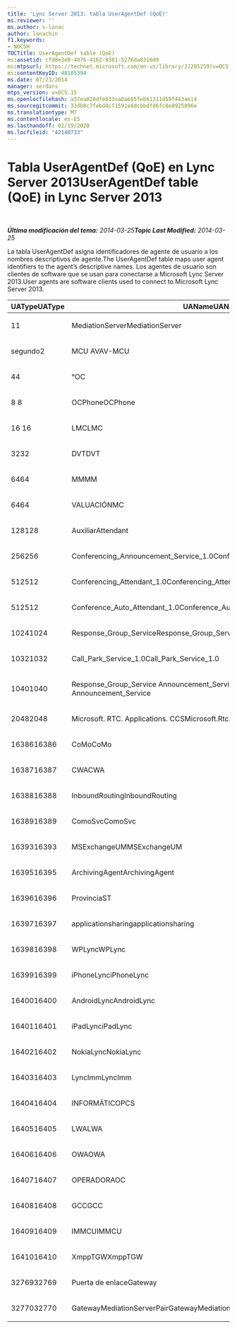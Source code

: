 ```yaml
---
title: 'Lync Server 2013: tabla UserAgentDef (QoE)'
ms.reviewer: ''
ms.author: v-lanac
author: lanachin
f1.keywords:
- NOCSH
TOCTitle: UserAgentDef table (QoE)
ms:assetid: cfd8e3e0-4076-4162-9381-5276da8316d9
ms:mtpsurl: https://technet.microsoft.com/en-us/library/JJ205259(v=OCS.15)
ms:contentKeyID: 48185394
ms.date: 07/23/2014
manager: serdars
mtps_version: v=OCS.15
ms.openlocfilehash: a37ea828dfe633ca8a685feb61311d59f443ae14
ms.sourcegitcommit: 33db8c7febd4cf1591e8dcbbdfd6fc8e8925896e
ms.translationtype: MT
ms.contentlocale: es-ES
ms.lasthandoff: 02/19/2020
ms.locfileid: "42140733"
---
```

<div data-xmlns="http://www.w3.org/1999/xhtml">

<div class="topic" data-xmlns="http://www.w3.org/1999/xhtml" data-msxsl="urn:schemas-microsoft-com:xslt" data-cs="http://msdn.microsoft.com/">

<div data-asp="https://msdn2.microsoft.com/asp">

# <a name="useragentdef-table-qoe-in-lync-server-2013"></a><span data-ttu-id="a2787-102">Tabla UserAgentDef (QoE) en Lync Server 2013</span><span class="sxs-lookup"><span data-stu-id="a2787-102">UserAgentDef table (QoE) in Lync Server 2013</span></span>

</div>

<div id="mainSection">

<div id="mainBody">

<span> </span>

<span data-ttu-id="a2787-103">_**Última modificación del tema:** 2014-03-25_</span><span class="sxs-lookup"><span data-stu-id="a2787-103">_**Topic Last Modified:** 2014-03-25_</span></span>

<span data-ttu-id="a2787-104">La tabla UserAgentDef asigna identificadores de agente de usuario a los nombres descriptivos de agente.</span><span class="sxs-lookup"><span data-stu-id="a2787-104">The UserAgentDef table maps user agent identifiers to the agent’s descriptive names.</span></span> <span data-ttu-id="a2787-105">Los agentes de usuario son clientes de software que se usan para conectarse a Microsoft Lync Server 2013.</span><span class="sxs-lookup"><span data-stu-id="a2787-105">User agents are software clients used to connect to Microsoft Lync Server 2013.</span></span>


<table>
<colgroup>
<col style="width: 33%" />
<col style="width: 33%" />
<col style="width: 33%" />
</colgroup>
<thead>
<tr class="header">
<th><span data-ttu-id="a2787-106">UAType</span><span class="sxs-lookup"><span data-stu-id="a2787-106">UAType</span></span></th>
<th><span data-ttu-id="a2787-107">UAName</span><span class="sxs-lookup"><span data-stu-id="a2787-107">UAName</span></span></th>
<th><span data-ttu-id="a2787-108">UACategory</span><span class="sxs-lookup"><span data-stu-id="a2787-108">UACategory</span></span></th>
</tr>
</thead>
<tbody>
<tr class="odd">
<td><p><span data-ttu-id="a2787-109">1</span><span class="sxs-lookup"><span data-stu-id="a2787-109">1</span></span></p></td>
<td><p><span data-ttu-id="a2787-110">MediationServer</span><span class="sxs-lookup"><span data-stu-id="a2787-110">MediationServer</span></span></p></td>
<td><p><span data-ttu-id="a2787-111">MediationServer</span><span class="sxs-lookup"><span data-stu-id="a2787-111">MediationServer</span></span></p></td>
</tr>
<tr class="even">
<td><p><span data-ttu-id="a2787-112">segundo</span><span class="sxs-lookup"><span data-stu-id="a2787-112">2</span></span></p></td>
<td><p><span data-ttu-id="a2787-113">MCU AV</span><span class="sxs-lookup"><span data-stu-id="a2787-113">AV-MCU</span></span></p></td>
<td><p><span data-ttu-id="a2787-114">MCU AV</span><span class="sxs-lookup"><span data-stu-id="a2787-114">AV-MCU</span></span></p></td>
</tr>
<tr class="odd">
<td><p><span data-ttu-id="a2787-115">4</span><span class="sxs-lookup"><span data-stu-id="a2787-115">4</span></span></p></td>
<td><p><span data-ttu-id="a2787-116">°</span><span class="sxs-lookup"><span data-stu-id="a2787-116">OC</span></span></p></td>
<td><p><span data-ttu-id="a2787-117">°</span><span class="sxs-lookup"><span data-stu-id="a2787-117">OC</span></span></p></td>
</tr>
<tr class="even">
<td><p><span data-ttu-id="a2787-118">8 </span><span class="sxs-lookup"><span data-stu-id="a2787-118">8</span></span></p></td>
<td><p><span data-ttu-id="a2787-119">OCPhone</span><span class="sxs-lookup"><span data-stu-id="a2787-119">OCPhone</span></span></p></td>
<td><p><span data-ttu-id="a2787-120">OCPhone</span><span class="sxs-lookup"><span data-stu-id="a2787-120">OCPhone</span></span></p></td>
</tr>
<tr class="odd">
<td><p><span data-ttu-id="a2787-121">16 </span><span class="sxs-lookup"><span data-stu-id="a2787-121">16</span></span></p></td>
<td><p><span data-ttu-id="a2787-122">LMC</span><span class="sxs-lookup"><span data-stu-id="a2787-122">LMC</span></span></p></td>
<td><p><span data-ttu-id="a2787-123">LMC</span><span class="sxs-lookup"><span data-stu-id="a2787-123">LMC</span></span></p></td>
</tr>
<tr class="even">
<td><p><span data-ttu-id="a2787-124">32</span><span class="sxs-lookup"><span data-stu-id="a2787-124">32</span></span></p></td>
<td><p><span data-ttu-id="a2787-125">DVT</span><span class="sxs-lookup"><span data-stu-id="a2787-125">DVT</span></span></p></td>
<td><p><span data-ttu-id="a2787-126">DVT</span><span class="sxs-lookup"><span data-stu-id="a2787-126">DVT</span></span></p></td>
</tr>
<tr class="odd">
<td><p><span data-ttu-id="a2787-127">64</span><span class="sxs-lookup"><span data-stu-id="a2787-127">64</span></span></p></td>
<td><p><span data-ttu-id="a2787-128">MM</span><span class="sxs-lookup"><span data-stu-id="a2787-128">MM</span></span></p></td>
<td><p><span data-ttu-id="a2787-129">MM</span><span class="sxs-lookup"><span data-stu-id="a2787-129">MM</span></span></p></td>
</tr>
<tr class="even">
<td><p><span data-ttu-id="a2787-130">64</span><span class="sxs-lookup"><span data-stu-id="a2787-130">64</span></span></p></td>
<td><p><span data-ttu-id="a2787-131">VALUACIÓN</span><span class="sxs-lookup"><span data-stu-id="a2787-131">MC</span></span></p></td>
<td><p><span data-ttu-id="a2787-132">MM</span><span class="sxs-lookup"><span data-stu-id="a2787-132">MM</span></span></p></td>
</tr>
<tr class="odd">
<td><p><span data-ttu-id="a2787-133">128</span><span class="sxs-lookup"><span data-stu-id="a2787-133">128</span></span></p></td>
<td><p><span data-ttu-id="a2787-134">Auxiliar</span><span class="sxs-lookup"><span data-stu-id="a2787-134">Attendant</span></span></p></td>
<td><p><span data-ttu-id="a2787-135">Auxiliar</span><span class="sxs-lookup"><span data-stu-id="a2787-135">Attendant</span></span></p></td>
</tr>
<tr class="even">
<td><p><span data-ttu-id="a2787-136">256</span><span class="sxs-lookup"><span data-stu-id="a2787-136">256</span></span></p></td>
<td><p><span data-ttu-id="a2787-137">Conferencing_Announcement_Service_1.0</span><span class="sxs-lookup"><span data-stu-id="a2787-137">Conferencing_Announcement_Service_1.0</span></span></p></td>
<td><p><span data-ttu-id="a2787-138">CERTIFICACIÓN</span><span class="sxs-lookup"><span data-stu-id="a2787-138">CAS</span></span></p></td>
</tr>
<tr class="odd">
<td><p><span data-ttu-id="a2787-139">512</span><span class="sxs-lookup"><span data-stu-id="a2787-139">512</span></span></p></td>
<td><p><span data-ttu-id="a2787-140">Conferencing_Attendant_1.0</span><span class="sxs-lookup"><span data-stu-id="a2787-140">Conferencing_Attendant_1.0</span></span></p></td>
<td><p><span data-ttu-id="a2787-141">CAA</span><span class="sxs-lookup"><span data-stu-id="a2787-141">CAA</span></span></p></td>
</tr>
<tr class="even">
<td><p><span data-ttu-id="a2787-142">512</span><span class="sxs-lookup"><span data-stu-id="a2787-142">512</span></span></p></td>
<td><p><span data-ttu-id="a2787-143">Conference_Auto_Attendant_1.0</span><span class="sxs-lookup"><span data-stu-id="a2787-143">Conference_Auto_Attendant_1.0</span></span></p></td>
<td><p><span data-ttu-id="a2787-144">CAA</span><span class="sxs-lookup"><span data-stu-id="a2787-144">CAA</span></span></p></td>
</tr>
<tr class="odd">
<td><p><span data-ttu-id="a2787-145">1024</span><span class="sxs-lookup"><span data-stu-id="a2787-145">1024</span></span></p></td>
<td><p><span data-ttu-id="a2787-146">Response_Group_Service</span><span class="sxs-lookup"><span data-stu-id="a2787-146">Response_Group_Service</span></span></p></td>
<td><p><span data-ttu-id="a2787-147">RGS</span><span class="sxs-lookup"><span data-stu-id="a2787-147">RGS</span></span></p></td>
</tr>
<tr class="even">
<td><p><span data-ttu-id="a2787-148">1032</span><span class="sxs-lookup"><span data-stu-id="a2787-148">1032</span></span></p></td>
<td><p><span data-ttu-id="a2787-149">Call_Park_Service_1.0</span><span class="sxs-lookup"><span data-stu-id="a2787-149">Call_Park_Service_1.0</span></span></p></td>
<td><p><span data-ttu-id="a2787-150">PRÁCTICA</span><span class="sxs-lookup"><span data-stu-id="a2787-150">CPS</span></span></p></td>
</tr>
<tr class="odd">
<td><p><span data-ttu-id="a2787-151">1040</span><span class="sxs-lookup"><span data-stu-id="a2787-151">1040</span></span></p></td>
<td><p><span data-ttu-id="a2787-152">Response_Group_Service Announcement_Service</span><span class="sxs-lookup"><span data-stu-id="a2787-152">Response_Group_Service Announcement_Service</span></span></p></td>
<td><p><span data-ttu-id="a2787-153">AS</span><span class="sxs-lookup"><span data-stu-id="a2787-153">AS</span></span></p></td>
</tr>
<tr class="even">
<td><p><span data-ttu-id="a2787-154">2048</span><span class="sxs-lookup"><span data-stu-id="a2787-154">2048</span></span></p></td>
<td><p><span data-ttu-id="a2787-155">Microsoft. RTC. Applications. CCS</span><span class="sxs-lookup"><span data-stu-id="a2787-155">Microsoft.Rtc.Applications.Ccs</span></span></p></td>
<td><p><span data-ttu-id="a2787-156">CCS</span><span class="sxs-lookup"><span data-stu-id="a2787-156">CCS</span></span></p></td>
</tr>
<tr class="odd">
<td><p><span data-ttu-id="a2787-157">16386</span><span class="sxs-lookup"><span data-stu-id="a2787-157">16386</span></span></p></td>
<td><p><span data-ttu-id="a2787-158">CoMo</span><span class="sxs-lookup"><span data-stu-id="a2787-158">CoMo</span></span></p></td>
<td><p><span data-ttu-id="a2787-159">CoMo</span><span class="sxs-lookup"><span data-stu-id="a2787-159">CoMo</span></span></p></td>
</tr>
<tr class="even">
<td><p><span data-ttu-id="a2787-160">16387</span><span class="sxs-lookup"><span data-stu-id="a2787-160">16387</span></span></p></td>
<td><p><span data-ttu-id="a2787-161">CWA</span><span class="sxs-lookup"><span data-stu-id="a2787-161">CWA</span></span></p></td>
<td><p><span data-ttu-id="a2787-162">CWA</span><span class="sxs-lookup"><span data-stu-id="a2787-162">CWA</span></span></p></td>
</tr>
<tr class="odd">
<td><p><span data-ttu-id="a2787-163">16388</span><span class="sxs-lookup"><span data-stu-id="a2787-163">16388</span></span></p></td>
<td><p><span data-ttu-id="a2787-164">InboundRouting</span><span class="sxs-lookup"><span data-stu-id="a2787-164">InboundRouting</span></span></p></td>
<td><p><span data-ttu-id="a2787-165">InboundRouting</span><span class="sxs-lookup"><span data-stu-id="a2787-165">InboundRouting</span></span></p></td>
</tr>
<tr class="even">
<td><p><span data-ttu-id="a2787-166">16389</span><span class="sxs-lookup"><span data-stu-id="a2787-166">16389</span></span></p></td>
<td><p><span data-ttu-id="a2787-167">ComoSvc</span><span class="sxs-lookup"><span data-stu-id="a2787-167">ComoSvc</span></span></p></td>
<td><p><span data-ttu-id="a2787-168">ComoSvc</span><span class="sxs-lookup"><span data-stu-id="a2787-168">ComoSvc</span></span></p></td>
</tr>
<tr class="odd">
<td><p><span data-ttu-id="a2787-169">16393</span><span class="sxs-lookup"><span data-stu-id="a2787-169">16393</span></span></p></td>
<td><p><span data-ttu-id="a2787-170">MSExchangeUM</span><span class="sxs-lookup"><span data-stu-id="a2787-170">MSExchangeUM</span></span></p></td>
<td><p><span data-ttu-id="a2787-171">ExUM</span><span class="sxs-lookup"><span data-stu-id="a2787-171">ExUM</span></span></p></td>
</tr>
<tr class="even">
<td><p><span data-ttu-id="a2787-172">16395</span><span class="sxs-lookup"><span data-stu-id="a2787-172">16395</span></span></p></td>
<td><p><span data-ttu-id="a2787-173">ArchivingAgent</span><span class="sxs-lookup"><span data-stu-id="a2787-173">ArchivingAgent</span></span></p></td>
<td><p><span data-ttu-id="a2787-174">ARCHAGENT</span><span class="sxs-lookup"><span data-stu-id="a2787-174">ARCHAGENT</span></span></p></td>
</tr>
<tr class="odd">
<td><p><span data-ttu-id="a2787-175">16396</span><span class="sxs-lookup"><span data-stu-id="a2787-175">16396</span></span></p></td>
<td><p><span data-ttu-id="a2787-176">Provincia</span><span class="sxs-lookup"><span data-stu-id="a2787-176">ST</span></span></p></td>
<td><p><span data-ttu-id="a2787-177">Provincia</span><span class="sxs-lookup"><span data-stu-id="a2787-177">ST</span></span></p></td>
</tr>
<tr class="even">
<td><p><span data-ttu-id="a2787-178">16397</span><span class="sxs-lookup"><span data-stu-id="a2787-178">16397</span></span></p></td>
<td><p><span data-ttu-id="a2787-179">applicationsharing</span><span class="sxs-lookup"><span data-stu-id="a2787-179">applicationsharing</span></span></p></td>
<td><p><span data-ttu-id="a2787-180">ASMCU</span><span class="sxs-lookup"><span data-stu-id="a2787-180">ASMCU</span></span></p></td>
</tr>
<tr class="odd">
<td><p><span data-ttu-id="a2787-181">16398</span><span class="sxs-lookup"><span data-stu-id="a2787-181">16398</span></span></p></td>
<td><p><span data-ttu-id="a2787-182">WPLync</span><span class="sxs-lookup"><span data-stu-id="a2787-182">WPLync</span></span></p></td>
<td><p><span data-ttu-id="a2787-183">WPLync</span><span class="sxs-lookup"><span data-stu-id="a2787-183">WPLync</span></span></p></td>
</tr>
<tr class="even">
<td><p><span data-ttu-id="a2787-184">16399</span><span class="sxs-lookup"><span data-stu-id="a2787-184">16399</span></span></p></td>
<td><p><span data-ttu-id="a2787-185">iPhoneLync</span><span class="sxs-lookup"><span data-stu-id="a2787-185">iPhoneLync</span></span></p></td>
<td><p><span data-ttu-id="a2787-186">iPhoneLync</span><span class="sxs-lookup"><span data-stu-id="a2787-186">iPhoneLync</span></span></p></td>
</tr>
<tr class="odd">
<td><p><span data-ttu-id="a2787-187">16400</span><span class="sxs-lookup"><span data-stu-id="a2787-187">16400</span></span></p></td>
<td><p><span data-ttu-id="a2787-188">AndroidLync</span><span class="sxs-lookup"><span data-stu-id="a2787-188">AndroidLync</span></span></p></td>
<td><p><span data-ttu-id="a2787-189">AndroidLync</span><span class="sxs-lookup"><span data-stu-id="a2787-189">AndroidLync</span></span></p></td>
</tr>
<tr class="even">
<td><p><span data-ttu-id="a2787-190">16401</span><span class="sxs-lookup"><span data-stu-id="a2787-190">16401</span></span></p></td>
<td><p><span data-ttu-id="a2787-191">iPadLync</span><span class="sxs-lookup"><span data-stu-id="a2787-191">iPadLync</span></span></p></td>
<td><p><span data-ttu-id="a2787-192">iPadLync</span><span class="sxs-lookup"><span data-stu-id="a2787-192">iPadLync</span></span></p></td>
</tr>
<tr class="odd">
<td><p><span data-ttu-id="a2787-193">16402</span><span class="sxs-lookup"><span data-stu-id="a2787-193">16402</span></span></p></td>
<td><p><span data-ttu-id="a2787-194">NokiaLync</span><span class="sxs-lookup"><span data-stu-id="a2787-194">NokiaLync</span></span></p></td>
<td><p><span data-ttu-id="a2787-195">NokiaLync</span><span class="sxs-lookup"><span data-stu-id="a2787-195">NokiaLync</span></span></p></td>
</tr>
<tr class="even">
<td><p><span data-ttu-id="a2787-196">16403</span><span class="sxs-lookup"><span data-stu-id="a2787-196">16403</span></span></p></td>
<td><p><span data-ttu-id="a2787-197">LyncImm</span><span class="sxs-lookup"><span data-stu-id="a2787-197">LyncImm</span></span></p></td>
<td><p><span data-ttu-id="a2787-198">LyncImm</span><span class="sxs-lookup"><span data-stu-id="a2787-198">LyncImm</span></span></p></td>
</tr>
<tr class="odd">
<td><p><span data-ttu-id="a2787-199">16404</span><span class="sxs-lookup"><span data-stu-id="a2787-199">16404</span></span></p></td>
<td><p><span data-ttu-id="a2787-200">INFORMÁTICO</span><span class="sxs-lookup"><span data-stu-id="a2787-200">PCS</span></span></p></td>
<td><p><span data-ttu-id="a2787-201">INFORMÁTICO</span><span class="sxs-lookup"><span data-stu-id="a2787-201">PCS</span></span></p></td>
</tr>
<tr class="even">
<td><p><span data-ttu-id="a2787-202">16405</span><span class="sxs-lookup"><span data-stu-id="a2787-202">16405</span></span></p></td>
<td><p><span data-ttu-id="a2787-203">LWA</span><span class="sxs-lookup"><span data-stu-id="a2787-203">LWA</span></span></p></td>
<td><p><span data-ttu-id="a2787-204">LWA</span><span class="sxs-lookup"><span data-stu-id="a2787-204">LWA</span></span></p></td>
</tr>
<tr class="odd">
<td><p><span data-ttu-id="a2787-205">16406</span><span class="sxs-lookup"><span data-stu-id="a2787-205">16406</span></span></p></td>
<td><p><span data-ttu-id="a2787-206">OWA</span><span class="sxs-lookup"><span data-stu-id="a2787-206">OWA</span></span></p></td>
<td><p><span data-ttu-id="a2787-207">OWA</span><span class="sxs-lookup"><span data-stu-id="a2787-207">OWA</span></span></p></td>
</tr>
<tr class="even">
<td><p><span data-ttu-id="a2787-208">16407</span><span class="sxs-lookup"><span data-stu-id="a2787-208">16407</span></span></p></td>
<td><p><span data-ttu-id="a2787-209">OPERADOR</span><span class="sxs-lookup"><span data-stu-id="a2787-209">AOC</span></span></p></td>
<td><p><span data-ttu-id="a2787-210">OPERADOR</span><span class="sxs-lookup"><span data-stu-id="a2787-210">AOC</span></span></p></td>
</tr>
<tr class="odd">
<td><p><span data-ttu-id="a2787-211">16408</span><span class="sxs-lookup"><span data-stu-id="a2787-211">16408</span></span></p></td>
<td><p><span data-ttu-id="a2787-212">GCC</span><span class="sxs-lookup"><span data-stu-id="a2787-212">GCC</span></span></p></td>
<td><p><span data-ttu-id="a2787-213">GCC</span><span class="sxs-lookup"><span data-stu-id="a2787-213">GCC</span></span></p></td>
</tr>
<tr class="even">
<td><p><span data-ttu-id="a2787-214">16409</span><span class="sxs-lookup"><span data-stu-id="a2787-214">16409</span></span></p></td>
<td><p><span data-ttu-id="a2787-215">IMMCU</span><span class="sxs-lookup"><span data-stu-id="a2787-215">IMMCU</span></span></p></td>
<td><p><span data-ttu-id="a2787-216">IMMCU</span><span class="sxs-lookup"><span data-stu-id="a2787-216">IMMCU</span></span></p></td>
</tr>
<tr class="odd">
<td><p><span data-ttu-id="a2787-217">16410</span><span class="sxs-lookup"><span data-stu-id="a2787-217">16410</span></span></p></td>
<td><p><span data-ttu-id="a2787-218">XmppTGW</span><span class="sxs-lookup"><span data-stu-id="a2787-218">XmppTGW</span></span></p></td>
<td><p><span data-ttu-id="a2787-219">XmppGateway</span><span class="sxs-lookup"><span data-stu-id="a2787-219">XmppGateway</span></span></p></td>
</tr>
<tr class="even">
<td><p><span data-ttu-id="a2787-220">32769</span><span class="sxs-lookup"><span data-stu-id="a2787-220">32769</span></span></p></td>
<td><p><span data-ttu-id="a2787-221">Puerta de enlace</span><span class="sxs-lookup"><span data-stu-id="a2787-221">Gateway</span></span></p></td>
<td><p><span data-ttu-id="a2787-222">Puerta de enlace</span><span class="sxs-lookup"><span data-stu-id="a2787-222">Gateway</span></span></p></td>
</tr>
<tr class="odd">
<td><p><span data-ttu-id="a2787-223">32770</span><span class="sxs-lookup"><span data-stu-id="a2787-223">32770</span></span></p></td>
<td><p><span data-ttu-id="a2787-224">GatewayMediationServerPair</span><span class="sxs-lookup"><span data-stu-id="a2787-224">GatewayMediationServerPair</span></span></p></td>
<td><p><span data-ttu-id="a2787-225">GatewayMediationServerPair</span><span class="sxs-lookup"><span data-stu-id="a2787-225">GatewayMediationServerPair</span></span></p></td>
</tr>
</tbody>
</table>


</div>

<span> </span>

</div>

</div>

</div>

